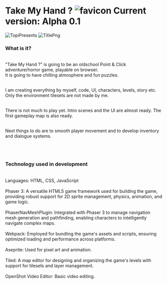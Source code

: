 # Take My Hand ? ![favicon](https://github.com/Topi1/mystery-game/assets/102615847/33fe0f25-40ee-45c3-88c1-e3ba0977331c) Current version: Alpha 0.1

![TopiPresents](https://github.com/Topi1/mystery-game/assets/102615847/5b6c9111-021a-4df7-88ee-3a744747d05a) ![TitlePng](https://github.com/Topi1/mystery-game/assets/102615847/1b6f60fa-9dd0-4e9e-a43e-ea9eae144b3a)

<h3>What is it?</h3>
<br/>
"Take My Hand ?" is going to be an oldschool Point & Click adventure/horror game, playable on browser. <br/>
It is going to have chilling atmosphere and fun puzzles. <br/><br/>

I am creating everything by myself, code, UI, characters, levels, story etc. Only the environment tilesets are not made by me.<br/><br/>

There is not much to play yet. Intro scenes and the UI are almost ready. The first gameplay map is also ready.<br/><br/>

Next things to do are to smooth player movement and to develop inventory and dialogue systems.

<br/><br/>

<h3>Technology used in development</h3>
<br/>
Languages: HTML, CSS, JavaScript <br/><br/>
Phaser 3: A versatile HTML5 game framework used for building the game, providing robust support for 2D sprite management, physics, animation, and game logic. <br/><br/>
PhaserNavMeshPlugin: Integrated with Phaser 3 to manage navigation mesh generation and pathfinding, enabling characters to intelligently navigate complex maps. <br/><br/>
Webpack: Employed for bundling the game's assets and scripts, ensuring optimized loading and performance across platforms. <br/><br/>
Aseprite: Used for pixel art and animation. <br/><br/>
Tiled: A map editor for designing and organizing the game's levels with support for tilesets and layer management. <br/><br/>
OpenShot Video Editor: Basic video editing.

<br/><br/>



